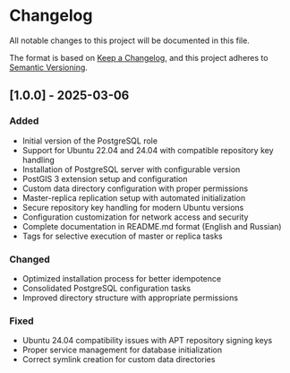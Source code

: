 # Changelog

All notable changes to this project will be documented in this file.

The format is based on [Keep a Changelog](https://keepachangelog.com/en/1.0.0/),
and this project adheres to [Semantic Versioning](https://semver.org/spec/v2.0.0.html).

## [1.0.0] - 2025-03-06

### Added
- Initial version of the PostgreSQL role
- Support for Ubuntu 22.04 and 24.04 with compatible repository key handling
- Installation of PostgreSQL server with configurable version
- PostGIS 3 extension setup and configuration
- Custom data directory configuration with proper permissions
- Master-replica replication setup with automated initialization
- Secure repository key handling for modern Ubuntu versions
- Configuration customization for network access and security
- Complete documentation in README.md format (English and Russian)
- Tags for selective execution of master or replica tasks

### Changed
- Optimized installation process for better idempotence
- Consolidated PostgreSQL configuration tasks
- Improved directory structure with appropriate permissions

### Fixed
- Ubuntu 24.04 compatibility issues with APT repository signing keys
- Proper service management for database initialization
- Correct symlink creation for custom data directories